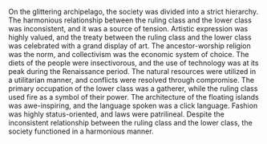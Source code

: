 On the glittering archipelago, the society was divided into a strict hierarchy. The harmonious relationship between the ruling class and the lower class was inconsistent, and it was a source of tension. Artistic expression was highly valued, and the treaty between the ruling class and the lower class was celebrated with a grand display of art. The ancestor-worship religion was the norm, and collectivism was the economic system of choice. The diets of the people were insectivorous, and the use of technology was at its peak during the Renaissance period. The natural resources were utilized in a utilitarian manner, and conflicts were resolved through compromise. The primary occupation of the lower class was a gatherer, while the ruling class used fire as a symbol of their power. The architecture of the floating islands was awe-inspiring, and the language spoken was a click language. Fashion was highly status-oriented, and laws were patrilineal. Despite the inconsistent relationship between the ruling class and the lower class, the society functioned in a harmonious manner.